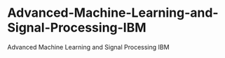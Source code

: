 # Advanced-Machine-Learning-and-Signal-Processing-IBM
Advanced Machine Learning and Signal Processing IBM
